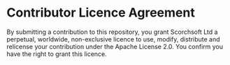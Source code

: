 # Contributor Licence Agreement

By submitting a contribution to this repository, you grant Scorchsoft Ltd a perpetual,
worldwide, non-exclusive licence to use, modify, distribute and relicense your
contribution under the Apache License 2.0. You confirm you have the right to
grant this licence.
